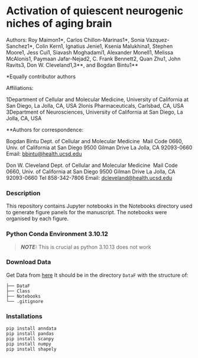 # Activation of quiescent neurogenic niches of aging brain
Authors: Roy Maimon1*, Carlos Chillon-Marinas1*, Sonia Vazquez-Sanchez1*, Colin Kern1, Ignatius Jenie1, Ksenia Malukhina1, Stephen Moore1, Jess Cui1, Siavash Moghadami1, Alexander Monell1, Melissa McAlonis1, Paymaan Jafar-Nejad2, C. Frank Bennett2, Quan Zhu1, John Ravits3, Don W. Cleveland1,3**, and Bogdan Bintu1**

*Equally contributor authors 


Affiliations: 

1Department of Cellular and Molecular Medicine, University of California at San Diego, La Jolla, CA, USA
2Ionis Pharmaceuticals, Carlsbad, CA, USA
3Department of Neurosciences, University of California at San Diego, La Jolla, CA, USA


**Authors for correspondence: 

Bogdan Bintu
Dept. of Cellular and Molecular Medicine 
Mail Code 0660, Univ. of California at San Diego 
9500 Gilman Drive
La Jolla, CA 92093-0660 
Email: bbintu@health.ucsd.edu


Don W. Cleveland 
Dept. of Cellular and Molecular Medicine 
Mail Code 0660, Univ. of California at San Diego 
9500 Gilman Drive
La Jolla, CA 92093-0660 
Tel 858-342-7806 
Email: dcleveland@health.ucsd.edu

### Description
This repository contains Jupyter notebooks in the Notebooks directory used to generate figure panels for the manuscript. The notebooks were organised by each figure.

### Python Conda Environment 3.10.12
> **_NOTE:_**  This is crucial as python 3.10.13 does not work

### Download Data
Get Data from [here](https://drive.google.com/drive/u/2/folders/1tq_iHRgFB2J5Xis00TZ6pAiDsu6nawG5)
It should be in the directory `DataF` with the structure of:
```
├── DataF
├── Class
├── Notebooks
└── .gitignore
```
### Installations
```
pip install anndata
pip install pandas
pip install scanpy
pip install numpy
pip install shapely
```
